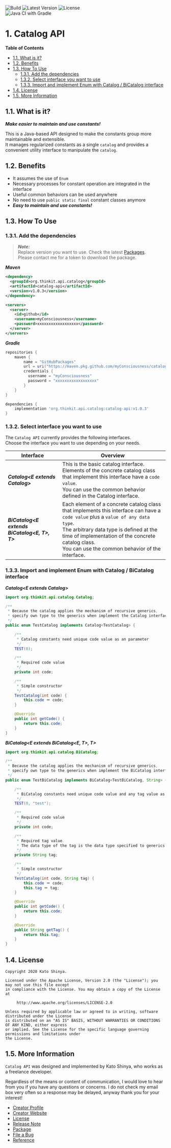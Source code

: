 ![Build](https://img.shields.io/badge/Build-Automated-2980b9.svg?style=for-the-badge)
![Latest Version](https://img.shields.io/badge/Latest_Version-v1.0.3-27ae60.svg?style=for-the-badge)
![License](https://img.shields.io/badge/License-Apache_2.0-e74c3c.svg?style=for-the-badge)</br>
![Java CI with Gradle](https://github.com/myConsciousness/catalog-api/workflows/Java%20CI%20with%20Gradle/badge.svg)

# 1. Catalog API

<!-- START doctoc generated TOC please keep comment here to allow auto update -->
<!-- DON'T EDIT THIS SECTION, INSTEAD RE-RUN doctoc TO UPDATE -->
**Table of Contents**

- [1.1. What is it?](#11-what-is-it)
- [1.2. Benefits](#12-benefits)
- [1.3. How To Use](#13-how-to-use)
  - [1.3.1. Add the dependencies](#131-add-the-dependencies)
  - [1.3.2. Select interface you want to use](#132-select-interface-you-want-to-use)
  - [1.3.3. Import and implement Enum with Catalog / BiCatalog interface](#133-import-and-implement-enum-with-catalog--bicatalog-interface)
- [1.4. License](#14-license)
- [1.5. More Information](#15-more-information)

<!-- END doctoc generated TOC please keep comment here to allow auto update -->

## 1.1. What is it?

**_Make easier to maintain and use constants!_**

This is a Java-based API designed to make the constants group more maintainable and extensible.<br>
It manages regularized constants as a single `catalog` and provides a convenient utility interface to manipulate the `catalog`.

## 1.2. Benefits

- It assumes the use of `Enum`
- Necessary processes for constant operation are integrated in the interface
- Useful common behaviors can be used anywhere
- No need to use `public static final` constant classes anymore
- **_Easy to maintain and use constants!_**

## 1.3. How To Use

### 1.3.1. Add the dependencies

> **_Note:_**<br>
> Replace version you want to use. Check the latest [Packages](https://github.com/myConsciousness/catalog-api/packages).<br>
> Please contact me for a token to download the package.

**_Maven_**

```xml
<dependency>
  <groupId>org.thinkit.api.catalog</groupId>
  <artifactId>catalog-api</artifactId>
  <version>v1.0.3</version>
</dependency>

<servers>
  <server>
    <id>github</id>
    <username>myConsciousness</username>
    <password>xxxxxxxxxxxxxxxxxx</password>
  </server>
</servers>
```

**_Gradle_**

```gradle
repositories {
    maven {
        name = "GitHubPackages"
        url = uri("https://maven.pkg.github.com/myConsciousness/catalog-api")
        credentials {
          username = "myConsciousness"
          password = "xxxxxxxxxxxxxxxxxx"
        }
    }
}

dependencies {
    implementation 'org.thinkit.api.catalog:catalog-api:v1.0.3'
}
```

### 1.3.2. Select interface you want to use

The `Catalog API` currently provides the following interfaces.<br>
Choose the interface you want to use depending on your needs.

| Interface                                     | Overview                                                                                                                                                                                                                                                                                 |
| --------------------------------------------- | ---------------------------------------------------------------------------------------------------------------------------------------------------------------------------------------------------------------------------------------------------------------------------------------- |
| **_Catalog<E extends Catalog<E>>_**           | This is the basic catalog interface.<br>Elements of the concrete catalog class that implement this interface have a `code value`.<br>You can use the common behavior defined in the Catalog interface.                                                                                   |
| **_BiCatalog<E extends BiCatalog<E, T>, T>_** | Each element of a concrete catalog class that implements this interface can have a `code value` plus a `value of any data type`.<br>The arbitrary data type is defined at the time of implementation of the concrete catalog class.<br>You can use the common behavior of the interface. |

### 1.3.3. Import and implement Enum with Catalog / BiCatalog interface

**_Catalog<E extends Catalog<E>>_**

```java
import org.thinkit.api.catalog.Catalog;

/**
 * Because the catalog applies the mechanism of recursive generics,
 * specify own type to the generics when implement the Catalog interface.
 */
public enum TestCatalog implements Catalog<TestCatalog> {

    /**
     * Catalog constants need unique code value as an parameter
     */
    TEST(0);

    /**
     * Required code value
     */
    private int code;

    /**
     * Simple constructor
     */
    TestCatalog(int code) {
        this.code ＝ code;
    }

    @Override
    public int getCode() {
        return this.code;
    }
}
```

**_BiCatalog<E extends BiCatalog<E, T>, T>_**

```java
import org.thinkit.api.catalog.BiCatalog;

/**
 * Because the catalog applies the mechanism of recursive generics,
 * specify own type to the generics when implement the BiCatalog interface.
 */
public enum TestBiCatalog implements BiCatalog<TestBiCatalog, String> {

    /**
     * BiCatalog constants need unique code value and any tag value as parameters
     */
    TEST(0, "test");

    /**
     * Required code value
     */
    private int code;

    /**
     * Required tag value.
     * The data type of the tag is the data type specified to generics when implement BiCatalog interface.
     */
    private String tag;

    /**
     * Simple constructor
     */
    TestCatalog(int code, String tag) {
        this.code ＝ code;
        this.tag ＝ tag;
    }

    @Override
    public int getCode() {
        return this.code;
    }

    @Override
    public String getTag() {
        return this.tag;
    }
}
```

## 1.4. License

```
Copyright 2020 Kato Shinya.

Licensed under the Apache License, Version 2.0 (the "License"); you may not use this file except
in compliance with the License. You may obtain a copy of the License at

     http://www.apache.org/licenses/LICENSE-2.0

Unless required by applicable law or agreed to in writing, software distributed under the License
is distributed on an "AS IS" BASIS, WITHOUT WARRANTIES OR CONDITIONS OF ANY KIND, either express
or implied. See the License for the specific language governing permissions and limitations under
the License.
```

## 1.5. More Information

`Catalog API` was designed and implemented by Kato Shinya, who works as a freelance developer.

Regardless of the means or content of communication, I would love to hear from you if you have any questions or concerns. I do not check my email box very often so a response may be delayed, anyway thank you for your interest!

- [Creator Profile](https://github.com/myConsciousness)
- [Creator Website](https://myconsciousness.github.io)
- [License](https://github.com/myConsciousness/catalog-api/blob/master/LICENSE)
- [Release Note](https://github.com/myConsciousness/catalog-api/releases)
- [Package](https://github.com/myConsciousness/catalog-api/packages)
- [File a Bug](https://github.com/myConsciousness/catalog-api/issues)
- [Reference](https://myconsciousness.github.io/catalog-api/org/thinkit/api/catalog/package-summary.html)
